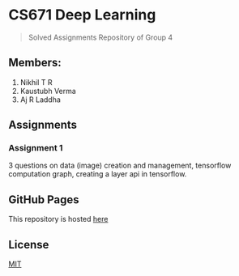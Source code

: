 # CS671 Deep Learning

> Solved Assignments Repository of Group 4

## Members:
1. Nikhil T R
2. Kaustubh Verma
3. Aj R Laddha

## Assignments
### Assignment 1
3 questions on data (image) creation and management, tensorflow computation graph, creating a layer api in tensorflow.

## GitHub Pages
This repository is hosted [here](https://42niks.github.io/CS671-Deep-Learning-2019 "Check it out!")

## License

[MIT](LICENSE.md)

